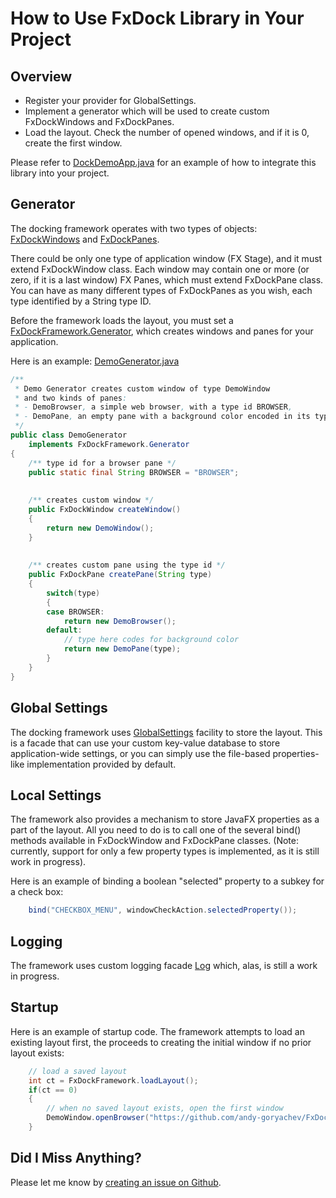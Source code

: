 # How to Use FxDock Library in Your Project

## Overview

- Register your provider for GlobalSettings.
- Implement a generator which will be used to create custom FxDockWindows and FxDockPanes.
- Load the layout.  Check the number of opened windows, and if it is 0, create the first window.   

Please refer to [DockDemoApp.java](https://github.com/andy-goryachev/FxDock/blob/master/src/demo/dock/DockDemoApp.java) for an example of how to integrate this library into your project.

## Generator

The docking framework operates with two types of objects: 
[FxDockWindows](https://github.com/andy-goryachev/FxDock/blob/master/src/goryachev/fxdock/FxDockWindow.java)
and
[FxDockPanes](https://github.com/andy-goryachev/FxDock/blob/master/src/goryachev/fxdock/FxDockPane.java).

There could be only one type of application window (FX Stage), and it must extend FxDockWindow class.  Each window may contain one or more (or zero, if it is a last window) FX Panes, which must extend FxDockPane class.  You can have as many different types of FxDockPanes as you wish, each type identified by a String type ID.

Before the framework loads the layout, you must set a 
[FxDockFramework.Generator](https://github.com/andy-goryachev/FxDock/blob/master/src/goryachev/fxdock/FxDockFramework.java),
which creates windows and panes for your application.

Here is an example:
[DemoGenerator.java](https://github.com/andy-goryachev/FxDock/blob/master/src/demo/dock/DemoGenerator.java)
```java
/**
 * Demo Generator creates custom window of type DemoWindow
 * and two kinds of panes:
 * - DemoBrowser, a simple web browser, with a type id BROWSER,
 * - DemoPane, an empty pane with a background color encoded in its type id.
 */
public class DemoGenerator
	implements FxDockFramework.Generator
{
	/** type id for a browser pane */
	public static final String BROWSER = "BROWSER";
	
	
	/** creates custom window */
	public FxDockWindow createWindow()
	{
		return new DemoWindow();
	}
	
	
	/** creates custom pane using the type id */
	public FxDockPane createPane(String type)
	{
		switch(type)
		{
		case BROWSER:
			return new DemoBrowser();
		default:
			// type here codes for background color
			return new DemoPane(type);
		}
	}
}
```

## Global Settings

The docking framework uses 
[GlobalSettings](https://github.com/andy-goryachev/FxDock/blob/master/src/goryachev/common/util/GlobalSettings.java)
facility to store the layout.  This is a facade that can use your custom key-value database to store application-wide settings, or you
can simply use the file-based properties-like implementation provided by default.

## Local Settings

The framework also provides a mechanism to store JavaFX properties as a part of the layout.  All you need to do is to call one of the several
bind() methods available in FxDockWindow and FxDockPane classes.  (Note: currently, support for only a few property types is implemented, as it is still work in progress).  

Here is an example of binding a boolean "selected" property to a subkey for a check box:

```java
	bind("CHECKBOX_MENU", windowCheckAction.selectedProperty());
```

## Logging

The framework uses custom logging facade
[Log](https://github.com/andy-goryachev/FxDock/blob/master/src/goryachev/common/util/Log.java)
which, alas, is still a work in progress.


## Startup

Here is an example of startup code.  The framework attempts to load an existing layout first, the proceeds to creating the initial window if no prior layout exists:
```java
	// load a saved layout
	int ct = FxDockFramework.loadLayout();
	if(ct == 0)
	{
		// when no saved layout exists, open the first window
		DemoWindow.openBrowser("https://github.com/andy-goryachev/FxDock");
	}
```


## Did I Miss Anything?

Please let me know by [creating an issue on Github](https://github.com/andy-goryachev/FxDock/issues/new).

